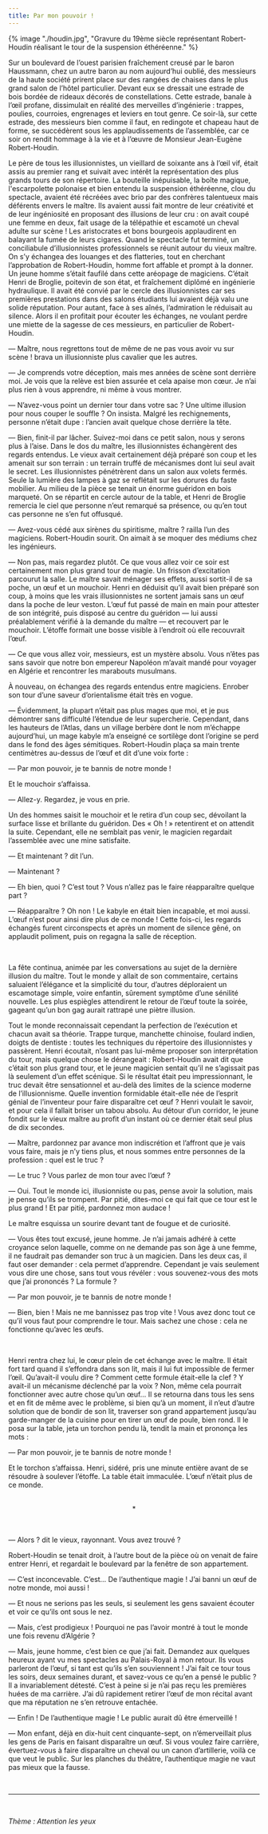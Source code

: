 ```yaml
---
title: Par mon pouvoir !
---
```

{% image "./houdin.jpg", "Gravure du 19ème siècle représentant Robert-Houdin réalisant le tour de la suspension éthéréenne." %}


Sur un boulevard de l’ouest parisien fraîchement creusé par le baron Haussmann, chez un autre baron au nom aujourd’hui oublié, des messieurs de la haute société prirent place sur des rangées de chaises dans le plus grand salon de l’hôtel particulier. Devant eux se dressait une estrade de bois bordée de rideaux décorés de constellations. Cette estrade, banale à l’œil profane, dissimulait en réalité des merveilles d’ingénierie : trappes, poulies, courroies, engrenages et leviers en tout genre. Ce soir-là, sur cette estrade, des messieurs bien comme il faut, en redingote et chapeau haut de forme, se succédèrent sous les applaudissements de l’assemblée, car ce soir on rendit hommage à la vie et à l’œuvre de Monsieur Jean-Eugène Robert-Houdin.

Le père de tous les illusionnistes, un vieillard de soixante ans à l’œil vif, était assis au premier rang et suivait avec intérêt la représentation des plus grands tours de son répertoire. La bouteille inépuisable, la boîte magique, l'escarpolette polonaise et bien entendu la suspension éthéréenne, clou du spectacle, avaient été récréées avec brio par des confrères talentueux mais déférents envers le maître. Ils avaient aussi fait montre de leur créativité et de leur ingéniosité en proposant des illusions de leur cru : on avait coupé une femme en deux, fait usage de la télépathie et escamoté un cheval adulte sur scène ! Les aristocrates et bons bourgeois applaudirent en balayant la fumée de leurs cigares.
Quand le spectacle fut terminé, un conciliabule d’illusionnistes professionnels se réunit autour du vieux maître. On s’y échangea des louanges et des flatteries, tout en cherchant l’approbation de Robert-Houdin, homme fort affable et prompt à la donner. Un jeune homme s’était faufilé dans cette aréopage de magiciens. C’était Henri de Broglie, poitevin de son état, et fraîchement diplômé en ingénierie hydraulique. Il avait été convié par le cercle des illusionnistes car ses premières prestations dans des salons étudiants lui avaient déjà valu une solide réputation. Pour autant, face à ses aînés, l’admiration le réduisait au silence. Alors il en profitait pour écouter les échanges, ne voulant perdre une miette de la sagesse de ces messieurs, en particulier de Robert-Houdin.

— Maître, nous regrettons tout de même de ne pas vous avoir vu sur scène ! brava un illusionniste plus cavalier que les autres.

— Je comprends votre déception, mais mes années de scène sont derrière moi. Je vois que la relève est bien assurée et cela apaise mon cœur. Je n’ai plus rien à vous apprendre, ni même à vous montrer.

— N’avez-vous point un dernier tour dans votre sac ? Une ultime illusion pour nous couper le souffle ?
On insista. Malgré les rechignements, personne n’était dupe : l’ancien avait quelque chose derrière la tête.

— Bien, finit-il par lâcher. Suivez-moi dans ce petit salon, nous y serons plus à l’aise.
Dans le dos du maître, les illusionnistes échangèrent des regards entendus. Le vieux avait certainement déjà préparé son coup et les amenait sur son terrain : un terrain truffé de mécanismes dont lui seul avait le secret.
Les illusionnistes pénétrèrent dans un salon aux volets fermés. Seule la lumière des lampes à gaz se reflétait sur les dorures du faste mobilier. Au milieu de la pièce se tenait un énorme guéridon en bois marqueté. On se répartit en cercle autour de la table, et Henri de Broglie remercia le ciel que personne n’eut remarqué sa présence, ou qu’en tout cas personne ne s’en fut offusqué.

— Avez-vous cédé aux sirènes du spiritisme, maître ? railla l’un des magiciens.
Robert-Houdin sourit. On aimait à se moquer des médiums chez les ingénieurs.

— Non pas, mais regardez plutôt. Ce que vous allez voir ce soir est certainement mon plus grand tour de magie.
Un frisson d’excitation parcourut la salle. Le maître savait ménager ses effets, aussi sortit-il de sa poche, un œuf et un mouchoir. Henri en déduisit qu’il avait bien préparé son coup, à moins que les vrais illusionnistes ne sortent jamais sans un œuf dans la poche de leur veston. L’œuf fut passé de main en main pour attester de son intégrité, puis disposé au centre du guéridon — lui aussi préalablement vérifié à la demande du maître — et recouvert par le mouchoir. L’étoffe formait une bosse visible à l’endroit où elle recouvrait l’œuf.

— Ce que vous allez voir, messieurs, est un mystère absolu. Vous n’êtes pas sans savoir que notre bon empereur Napoléon m’avait mandé pour voyager en Algérie et rencontrer les marabouts musulmans.

À nouveau, on échangea des regards entendus entre magiciens. Enrober son tour d’une saveur d’orientalisme était très en vogue.

— Évidemment, la plupart n’était pas plus mages que moi, et je pus démontrer sans difficulté l’étendue de leur supercherie. Cependant, dans les hauteurs de l’Atlas, dans un village berbère dont le nom m’échappe aujourd’hui, un mage kabyle m’a enseigné ce sortilège dont l’origine se perd dans le fond des âges sémitiques. 
Robert-Houdin plaça sa main trente centimètres au-dessus de l’œuf et dit d’une voix forte :

— Par mon pouvoir, je te bannis de notre monde !

Et le mouchoir s’affaissa.

— Allez-y. Regardez, je vous en prie.

Un des hommes saisit le mouchoir et le retira d’un coup sec, dévoilant la surface lisse et brillante du guéridon. Des « Oh ! » retentirent et on attendit la suite. Cependant, elle ne semblait pas venir, le magicien regardait l’assemblée avec une mine satisfaite.

— Et maintenant ? dit l’un.

— Maintenant ?

— Eh bien, quoi ? C’est tout ? Vous n’allez pas le faire réapparaître quelque part ?

— Réapparaître ? Oh non ! Le kabyle en était bien incapable, et moi aussi. L’œuf n’est pour ainsi dire plus de ce monde !
Cette fois-ci, les regards échangés furent circonspects et après un moment de silence gêné, on applaudit poliment, puis on regagna la salle de réception.

</br>

La fête continua, animée par les conversations au sujet de la dernière illusion du maître. Tout le monde y allait de son commentaire, certains saluaient l’élégance et la simplicité du tour, d’autres déploraient un escamotage simple, voire enfantin, sûrement symptôme d’une sénilité nouvelle. Les plus espiègles attendirent le retour de l’œuf toute la soirée, gageant qu’un bon gag aurait rattrapé une piètre illusion. 

Tout le monde reconnaissait cependant la perfection de l’exécution et chacun avait sa théorie. Trappe turque, manchette chinoise, foulard indien, doigts de dentiste : toutes les techniques du répertoire des illusionnistes y passèrent. Henri écoutait, n’osant pas lui-même proposer son interprétation du tour, mais quelque chose le dérangeait : Robert-Houdin avait dit que c’était son plus grand tour, et le jeune magicien sentait qu’il ne s’agissait pas là seulement d’un effet scénique. Si le résultat était peu impressionnant, le truc devait être sensationnel et au-delà des limites de la science moderne de l’illusionnisme. Quelle invention formidable était-elle née de l’esprit génial de l’inventeur pour faire disparaître cet œuf ? Henri voulait le savoir, et pour cela il fallait briser un tabou absolu. Au détour d’un corridor, le jeune fondit sur le vieux maître au profit d’un instant où ce dernier était seul plus de dix secondes.

— Maître, pardonnez par avance mon indiscrétion et l’affront que je vais vous faire, mais je n’y tiens plus, et nous sommes entre personnes de la profession : quel est le truc ?

— Le truc ? Vous parlez de mon tour avec l’œuf ?

— Oui. Tout le monde ici, illusionniste ou pas, pense avoir la solution, mais je pense qu’ils se trompent. Par pitié, dites-moi ce qui fait que ce tour est le plus grand ! Et par pitié, pardonnez mon audace !

Le maître esquissa un sourire devant tant de fougue et de curiosité.

— Vous êtes tout excusé, jeune homme. Je n’ai jamais adhéré à cette croyance selon laquelle, comme on ne demande pas son âge à une femme, il ne faudrait pas demander son truc à un magicien. Dans les deux cas, il faut oser demander : cela permet d’apprendre. Cependant je vais seulement vous dire une chose, sans tout vous révéler : vous souvenez-vous des mots que j’ai prononcés ? La formule ?

— Par mon pouvoir, je te bannis de notre monde !

— Bien, bien ! Mais ne me bannissez pas trop vite ! Vous avez donc tout ce qu’il vous faut pour comprendre le tour. Mais sachez une chose : cela ne fonctionne qu’avec les œufs.

</br>

Henri rentra chez lui, le cœur plein de cet échange avec le maître. Il était fort tard quand il s’effondra dans son lit, mais il lui fut impossible de fermer l’œil. Qu’avait-il voulu dire ? Comment cette formule était-elle la clef ? Y avait-il un mécanisme déclenché par la voix ? Non, même cela pourrait fonctionner avec autre chose qu’un œuf…
Il se retourna dans tous les sens et en fit de même avec le problème, si bien qu’à un moment, il n’eut d’autre solution que de bondir de son lit, traverser son grand appartement jusqu’au garde-manger de la cuisine pour en tirer un œuf de poule, bien rond. Il le posa sur la table, jeta un torchon pendu là, tendit la main et prononça les mots :

— Par mon pouvoir, je te bannis de notre monde !

Et le torchon s’affaissa. Henri, sidéré, pris une minute entière avant de se résoudre à soulever l’étoffe. La table était immaculée. L’œuf n’était plus de ce monde.
</br>
</br>

<p style="text-align: center;">*</p>
</br>

— Alors ? dit le vieux, rayonnant. Vous avez trouvé ?

Robert-Houdin se tenait droit, à l’autre bout de la pièce où on venait de faire entrer Henri, et regardait le boulevard par la fenêtre de son appartement.

— C’est inconcevable. C’est… De l’authentique magie ! J’ai banni un œuf de notre monde, moi aussi !

— Et nous ne serions pas les seuls, si seulement les gens savaient écouter et voir ce qu’ils ont sous le nez.

— Mais, c’est prodigieux ! Pourquoi ne pas l’avoir montré à tout le monde une fois revenu d’Algérie ?

— Mais, jeune homme, c’est bien ce que j’ai fait. Demandez aux quelques heureux ayant vu mes spectacles au Palais-Royal à mon retour. Ils vous parleront de l’œuf, si tant est qu’ils s’en souviennent ! J’ai fait ce tour tous les soirs, deux semaines durant, et savez-vous ce qu’en a pensé le public ? Il a invariablement détesté. C’est à peine si je n’ai pas reçu les premières huées de ma carrière. J’ai dû rapidement retirer l’œuf de mon récital avant que ma réputation ne s’en retrouve entachée.

— Enfin ! De l’authentique magie ! Le public aurait dû être émerveillé !

— Mon enfant, déjà en dix-huit cent cinquante-sept, on n’émerveillait plus les gens de Paris en faisant disparaître un œuf. Si vous voulez faire carrière, évertuez-vous à faire disparaître un cheval ou un canon d’artillerie, voilà ce que veut le public. Sur les planches du théâtre, l’authentique magie ne vaut pas mieux que la fausse. 


</br>

____
</br>

*Thème : Attention les yeux*
